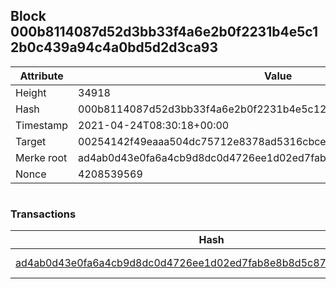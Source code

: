 ## Block 000b8114087d52d3bb33f4a6e2b0f2231b4e5c12b0c439a94c4a0bd5d2d3ca93

Attribute | Value
--- | ---
Height | 34918
Hash | 000b8114087d52d3bb33f4a6e2b0f2231b4e5c12b0c439a94c4a0bd5d2d3ca93
Timestamp | 2021-04-24T08:30:18+00:00
Target | 00254142f49eaaa504dc75712e8378ad5316cbcead634704b3734b6271167cc4
Merke root | ad4ab0d43e0fa6a4cb9d8dc0d4726ee1d02ed7fab8e8b8d5c87955b394baa18d
Nonce | 4208539569

```

```

### Transactions

Hash | Amount
--- | ---
[ad4ab0d43e0fa6a4cb9d8dc0d4726ee1d02ed7fab8e8b8d5c87955b394baa18d](ad4ab0d43e0fa6a4cb9d8dc0d4726ee1d02ed7fab8e8b8d5c87955b394baa18d.md) | 10.00000000 SKEPTI 
